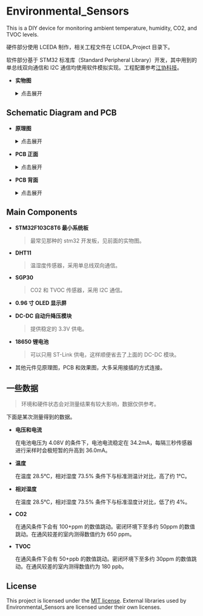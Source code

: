 # Environmental_Sensors

This is a DIY device for monitoring ambient temperature, humidity, CO2, and TVOC levels.

硬件部分使用 LCEDA 制作，相关工程文件在 LCEDA_Project 目录下。

软件部分基于 STM32 标准库（Standard Peripheral Library）开发，其中用到的单总线双向通信和 I2C 通信均使用软件模拟实现。工程配置参考[江协科技](https://jiangxiekeji.com/)。

* **实物图**
  
  <details><summary>点击展开</summary>
    
  ![](./docs/image/Final.jpg)
  
  </details>

## Schematic Diagram and PCB

* **原理图**
  
  <details><summary>点击展开</summary>
    
  ![](./docs/image/schematic.png)

  </details>

* **PCB 正面**

  <details><summary>点击展开</summary>
    
  ![](./docs/image/PCB1.png)

  </details>

* **PCB 背面**

  <details><summary>点击展开</summary>
    
  ![](./docs/image/PCB2.png)

  </details>

## Main Components

* **STM32F103C8T6 最小系统板**
  
  > 最常见那种的 stm32 开发板，见前面的实物图。

* **DHT11**
  
  > 温湿度传感器，采用单总线双向通信。

* **SGP30**
  
  > CO2 和 TVOC 传感器，采用 I2C 通信。

* **0.96 寸 OLED 显示屏**

* **DC-DC 自动升降压模块**
  
  > 提供稳定的 3.3V 供电。

* **18650 锂电池**
  
  > 可以只用 ST-Link 供电，这样顺便省去了上面的 DC-DC 模块。

* 其他元件见原理图，PCB 和效果图，大多采用接插的方式连接。

## 一些数据

> 环境和硬件状态会对测量结果有较大影响，数据仅供参考。

下面是某次测量得到的数据。

* **电压和电流**
  
  在电池电压为 4.08V 的条件下，电池电流稳定在 34.2mA，每隔三秒传感器进行采样时会极短暂的升高到 36.0mA。

* **温度**

  在温度 28.5℃，相对湿度 73.5% 条件下与标准测温计对比，高了约 1℃。

* **相对湿度**

  在温度 28.5℃，相对湿度 73.5% 条件下与标准湿度计对比，低了约 4%。

* **CO2**

  在通风条件下会有 100+ppm 的数值跳动。密闭环境下至多约 50ppm 的数值跳动。在通风较差的室内测得数值约为 650 ppm。 

* **TVOC**

  在通风条件下会有 50+ppb 的数值跳动。密闭环境下至多约 30ppm 的数值跳动。在通风较差的室内测得数值约为 180 ppb。 

## License

This project is licensed under the [MIT license](https://github.com/tLLWtG/Environmental_Sensors/blob/main/LICENSE). External libraries used by Environmental_Sensors are licensed under their own licenses.
